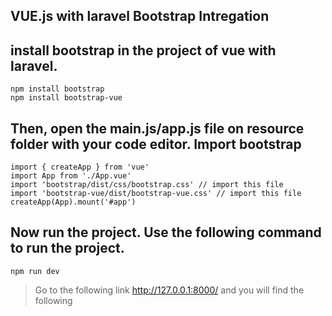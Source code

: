 ## VUE.js with laravel Bootstrap Intregation 

## install bootstrap in the project of vue with laravel.

```
npm install bootstrap
npm install bootstrap-vue

```

## Then, open the main.js/app.js file on resource folder with your code editor. Import bootstrap

```
import { createApp } from 'vue'
import App from './App.vue'
import 'bootstrap/dist/css/bootstrap.css' // import this file
import 'bootstrap-vue/dist/bootstrap-vue.css' // import this file
createApp(App).mount('#app')

```

## Now run the project. Use the following command to run the project.

```
npm run dev

```

> Go to the following link http://127.0.0.1:8000/ and you will find the following
